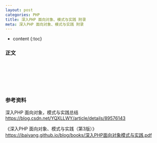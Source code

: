```yaml
---
layout: post
categories: PHP
title: 深入PHP 面向对象、模式与实践 附录
meta: 深入PHP 面向对象、模式与实践 附录
---
```

* content
{:toc}

### 正文


<br/><br/><br/><br/><br/>
### 参考资料

深入PHP 面向对象，模式与实践总结 <https://blog.csdn.net/YQXLLWY/article/details/89576143>

《深入PHP 面向对象、模式与实践（第3版）》 <https://ibaiyang.github.io/blog/books/深入PHP面向对象模式与实践.pdf>
